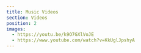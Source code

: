 ```yaml
---
title: Music Videos
section: Videos
position: 2
images:
  - https://youtu.be/k9O7GXlVoJE
  - https://www.youtube.com/watch?v=KkUglJpshyA
---
```

